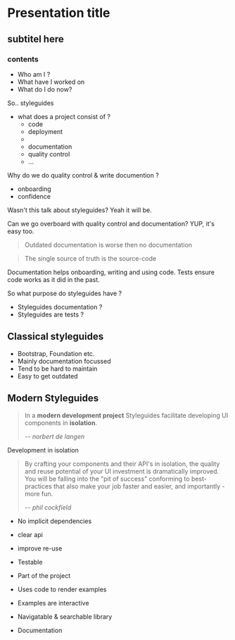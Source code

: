 # Presentation title

## subtitel here

### contents

- Who am I ?
- What have I worked on
- What do I do now?

So.. styleguides

- what does a project consist of ?
  - code
  - deployment
  -
  - documentation
  - quality control
  - ...

Why do we do quality control & write documention ?
- onboarding
- confidence

Wasn't this talk about styleguides? Yeah it will be.

Can we go overboard with quality control and documentation?
YUP, it's easy too.

> Outdated documentation is worse then no documentation

> The single source of truth is the source-code

Documentation helps onboarding, writing and using code.
Tests ensure code works as it did in the past.

So what purpose do styleguides have ?
- Styleguides documentation ?
- Styleguides are tests ?

## Classical styleguides
- Bootstrap, Foundation etc.
- Mainly documentation focussed
- Tend to be hard to maintain
- Easy to get outdated

## Modern Styleguides
> In a **modern development project** Styleguides facilitate developing UI components in **isolation**.
>
> -- *norbert de langen*

Development in isolation

> By crafting your components and their API's in isolation, the quality and reuse potential of your UI investment is dramatically improved. You will be falling into the "pit of success" conforming to best-practices that also make your job faster and easier, and importantly - more fun.
>
> -- *phil cockfield*

- No implicit dependencies
- clear api
- improve re-use
- Testable

- Part of the project
- Uses code to render examples
- Examples are interactive
- Navigatable & searchable library
- Documentation
